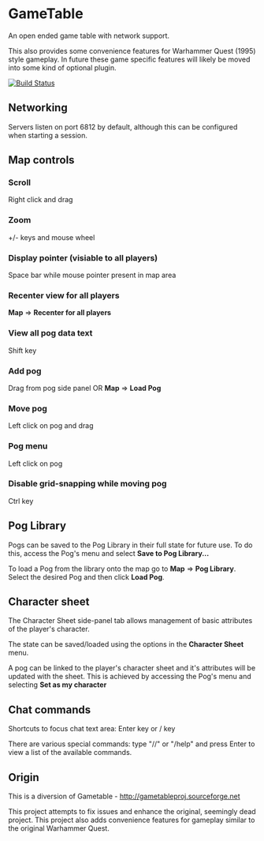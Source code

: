 # GameTable

An open ended game table with network support.

This also provides some convenience features for Warhammer Quest (1995) style gameplay.
In future these game specific features will likely be moved into some kind of optional plugin.

[![Build Status](https://travis-ci.org/tkjn/GameTable.svg?branch=master)](https://travis-ci.org/tkjn/GameTable)

## Networking
Servers listen on port 6812 by default, although this can be configured when starting a session.

## Map controls

### Scroll
Right click and drag

### Zoom
+/- keys and mouse wheel

### Display pointer (visiable to all players)
Space bar while mouse pointer present in map area

### Recenter view for all players
**Map** => **Recenter for all players**

### View all pog data text
Shift key

### Add pog
Drag from pog side panel
OR **Map** => **Load Pog**

### Move pog
Left click on pog and drag

### Pog menu
Left click on pog

### Disable grid-snapping while moving pog
Ctrl key

## Pog Library
Pogs can be saved to the Pog Library in their full state for future use.
To do this, access the Pog's menu and select **Save to Pog Library...**

To load a Pog from the library onto the map go to **Map** => **Pog Library**.
Select the desired Pog and then click **Load Pog**.

## Character sheet
The Character Sheet side-panel tab allows management of basic attributes of the player's character.

The state can be saved/loaded using the options in the **Character Sheet** menu.

A pog can be linked to the player's character sheet and it's attributes will be updated with the sheet.
This is achieved by accessing the Pog's menu and selecting **Set as my character**

## Chat commands
Shortcuts to focus chat text area: Enter key or / key

There are various special commands: type "//" or "/help" and press Enter to view a list of the available commands.

## Origin
This is a diversion of Gametable - http://gametableproj.sourceforge.net

This project attempts to fix issues and enhance the original, seemingly dead project.
This project also adds convenience features for gameplay similar to the original Warhammer Quest.
